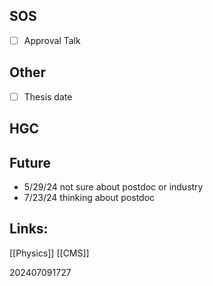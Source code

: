 
## SOS
- [ ] Approval Talk

## Other
- [ ] Thesis date

## HGC


## Future
 - 5/29/24 not sure about postdoc or industry
 - 7/23/24 thinking about postdoc





## Links: 

[[Physics]]
[[CMS]]

202407091727
